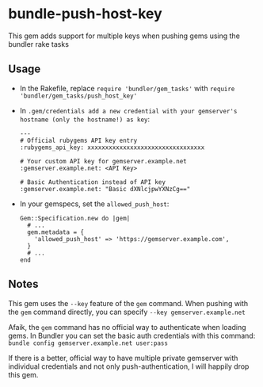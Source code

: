 # bundle-push-host-key

This gem adds support for multiple keys when pushing gems using the bundler rake tasks

## Usage

 * In the Rakefile, replace `require 'bundler/gem_tasks'` with `require 'bundler/gem_tasks/push_host_key'`
 * In `.gem/credentials add a new credential with your gemserver's hostname (only the hostname!) as key`:

       ---
       # Official rubygems API key entry 
       :rubygems_api_key: xxxxxxxxxxxxxxxxxxxxxxxxxxxxxxxxx
       
       # Your custom API key for gemserver.example.net
       :gemserver.example.net: <API Key>
       
       # Basic Authentication instead of API key 
       :gemserver.example.net: "Basic dXNlcjpwYXNzCg=="

 * In your gemspecs, set the `allowed_push_host`:
 
       Gem::Specification.new do |gem|
         # ...
         gem.metadata = {
           'allowed_push_host' => 'https://gemserver.example.com',
         }
         # ...
       end

## Notes

This gem uses the `--key` feature of the `gem` command.
When pushing with the `gem` command directly, you can specify `--key gemserver.example.net`  

Afaik, the `gem` command has no official way to authenticate when loading gems.
In Bundler you can set the basic auth credentials with this command: `bundle config gemserver.example.net user:pass`  

If there is a better, official way to have multiple private gemserver with individual credentials
and not only push-authentication, I will happily drop this gem.
  
